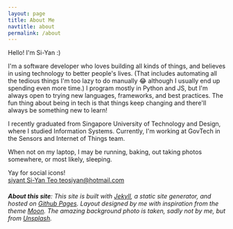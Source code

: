 ```yaml
---
layout: page
title: About Me
navtitle: about
permalink: /about
---
```


Hello! I'm Si-Yan :)

I'm a software developer who loves building all kinds of things, and believes in using technology to better people's lives. (That includes automating all the tedious things I'm too lazy to do manually 😂 although I usually end up spending even more time.) I program mostly in Python and JS, but I'm always open to trying new languages, frameworks, and best practices. The fun thing about being in tech is that things keep changing and there'll always be something new to learn!

I recently graduated from Singapore University of Technology and Design, where I studied Information Systems. Currently, I'm working at GovTech in the Sensors and Internet of Things team.

When not on my laptop, I may be running, baking, out taking photos somewhere, or most likely, sleeping.

Yay for social icons!  
<a class="btn" href="https://github.com/siyant/">
  <i class="fa fa-github fa-2x" aria-hidden="true"></i>
  siyant
</a>
<a class="btn" href="https://www.linkedin.com/in/teosiyan/">
  <i class="fa fa-linkedin-square fa-2x" aria-hidden="true"></i>
  Si-Yan Teo
</a>
<a class="btn" href="mailto:teosiyan@hotmail.com">
  <i class="fa fa-envelope fa-2x" aria-hidden="true"></i>
  teosiyan@hotmail.com
</a>


###### **About this site**: This site is built with [Jekyll](https://jekyllrb.com/), a static site generator, and hosted on [Github Pages](https://pages.github.com/). Layout designed by me with inspiration from the theme [Moon](https://github.com/TaylanTatli/Moon). The amazing background photo is taken, sadly not by me, but from [Unsplash](https://unsplash.com/photos/0LU4vO5iFpM).